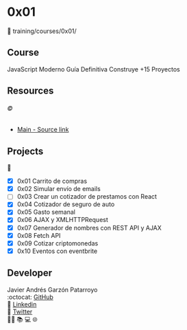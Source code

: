 # 0x01
:open_file_folder: training/courses/0x01/

## Course
JavaScript Moderno Guía Definitiva Construye +15 Proyectos

## Resources
###### :copyright:
* [Main - Source link](https://www.udemy.com/share/1020NaAEEcdF5VRno=/)

## Projects
:open_file_folder:
* [x] 0x01 Carrito de compras
* [x] 0x02 Simular envío de emails
* [ ] 0x03 Crear un cotizador de prestamos con React
* [x] 0x04 Cotizador de seguro de auto
* [x] 0x05 Gasto semanal
* [x] 0x06 AJAX y XMLHTTPRequest
* [x] 0x07 Generador de nombres con REST API y AJAX
* [x] 0x08 Fetch API
* [x] 0x09 Cotizar criptomonedas
* [x] 0x10 Eventos con eventbrite

## Developer
Javier Andrés Garzón Patarroyo  
:octocat: [GitHub](https://github.com/javierandresgp/)  
:link: [Linkedin](https://www.linkedin.com/in/javierandresgp/)  
:link: [Twitter](https://twitter.com/javierandresgp0)  
:man_technologist: :books: :computer: :globe_with_meridians: